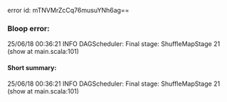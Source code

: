 error id: mTNVMrZcCq76musuYNh6ag==
### Bloop error:

25/06/18 00:36:21 INFO DAGScheduler: Final stage: ShuffleMapStage 21 (show at main.scala:101)
#### Short summary: 

25/06/18 00:36:21 INFO DAGScheduler: Final stage: ShuffleMapStage 21 (show at main.scala:101)